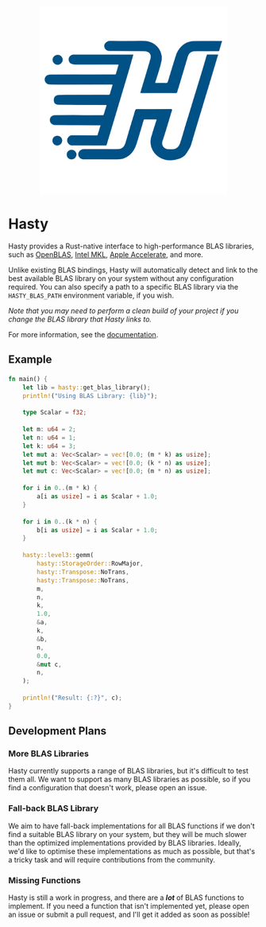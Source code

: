 [//]: # (<style>)

[//]: # (  picture {)

[//]: # (    display: block;)

[//]: # (    margin-left: auto;)

[//]: # (    margin-right: auto;)

[//]: # (    width: 75%;)

[//]: # (  })

[//]: # (</style>)

<a href="https://github.com/Pencilcaseman/hasty">
    <picture style="margin-left: auto; margin-right: auto; display: block; width: 75%;">
      <source
        srcset="https://raw.githubusercontent.com/Pencilcaseman/hasty/master/img/logo_dark_mode.png" 
        media="(prefers-color-scheme: dark)">
      <img src="https://raw.githubusercontent.com/Pencilcaseman/hasty/master/img/logo_light_mode.png" alt="Hasty Logo">
    </picture>
</a>

# Hasty

Hasty provides a Rust-native interface to high-performance BLAS libraries, such as
[OpenBLAS](https://github.com/OpenMathLib/OpenBLAS),
[Intel MKL](https://www.intel.com/content/www/us/en/developer/tools/oneapi/onemkl.html),
[Apple Accelerate](https://developer.apple.com/documentation/accelerate), and more.

Unlike existing BLAS bindings, Hasty will automatically detect and link to the best available
BLAS library on your system without any configuration required. You can also specify a path to
a specific BLAS library via the `HASTY_BLAS_PATH` environment variable, if you wish.

*Note that you may need to perform a clean build of your project if you change the BLAS library
that Hasty links to.*

For more information, see the [documentation](https://docs.rs/hasty).

## Example

```rust
fn main() {
    let lib = hasty::get_blas_library();
    println!("Using BLAS Library: {lib}");
    
    type Scalar = f32;

    let m: u64 = 2;
    let n: u64 = 1;
    let k: u64 = 3;
    let mut a: Vec<Scalar> = vec![0.0; (m * k) as usize];
    let mut b: Vec<Scalar> = vec![0.0; (k * n) as usize];
    let mut c: Vec<Scalar> = vec![0.0; (m * n) as usize];

    for i in 0..(m * k) {
        a[i as usize] = i as Scalar + 1.0;
    }

    for i in 0..(k * n) {
        b[i as usize] = i as Scalar + 1.0;
    }

    hasty::level3::gemm(
        hasty::StorageOrder::RowMajor,
        hasty::Transpose::NoTrans,
        hasty::Transpose::NoTrans,
        m,
        n,
        k,
        1.0,
        &a,
        k,
        &b,
        n,
        0.0,
        &mut c,
        n,
    );

    println!("Result: {:?}", c);
}
```

## Development Plans

### More BLAS Libraries

Hasty currently supports a range of BLAS libraries, but it's difficult to test them all. We want to support
as many BLAS libraries as possible, so if you find a configuration that doesn't work, please open an issue.

### Fall-back BLAS Library

We aim to have fall-back implementations for all BLAS functions if we don't find a suitable BLAS library on
your system, but they will be much slower than the optimized implementations provided by BLAS libraries.
Ideally, we'd like to optimise these implementations as much as possible, but that's a tricky task and will
require contributions from the community.

### Missing Functions

Hasty is still a work in progress, and there are a ***lot*** of BLAS functions to implement.
If you need a function that isn't implemented yet, please open an issue or submit a pull request,
and I'll get it added as soon as possible!
